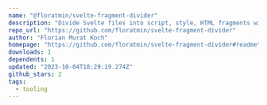 ```yaml
---
name: "@floratmin/svelte-fragment-divider"
description: "Divide Svelte files into script, style, HTML fragments with line numbers."
repo_url: "https://github.com/floratmin/svelte-fragment-divider"
author: "Florian Murat Koch"
homepage: "https://github.com/floratmin/svelte-fragment-divider#readme"
downloads: 1
dependents: 1
updated: "2023-10-04T18:29:19.274Z"
github_stars: 2
tags: 
  - tooling
---
```

